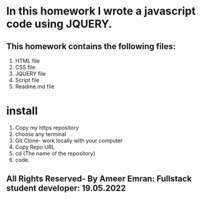 # In this homework I wrote a javascript code using JQUERY.

## This homework contains the following files:
1. HTML file
2. CSS file
3. JQUERY file
4. Script file 
5. Readme.md file

# install
1. Copy my https repository
2. choose any terminal
3. Git Clone- work locally with your computer
4. Copy Repo URL
5. cd (The name of the repository)
6. code.

## All Rights Reserved- By Ameer Emran: Fullstack student developer: 19.05.2022
